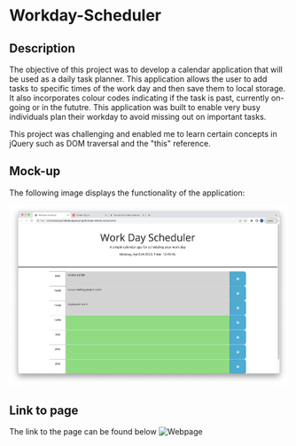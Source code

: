 # Workday-Scheduler

## Description

The objective of this project was to develop a calendar application that will be used as a daily task planner. This application allows the user to 
add tasks to specific times of the work day and then save them to local storage. It also incorporates colour codes indicating if the task is past, currently on-going or in the fututre. 
This application was built to enable very busy individuals plan their 
workday to avoid missing out on important tasks.

This project was challenging and enabled me to learn certain concepts in jQuery such as DOM traversal and the "this" reference.

## Mock-up

The following image displays the functionality of the application:

![landingpage](./Assets/Screenshot%202023-04-24%20at%2012.46.06%20pm.png)

## Link to page

The link to the page can be found below
![Webpage](https://anayoifediora.github.io/Workday-Scheduler/)

    